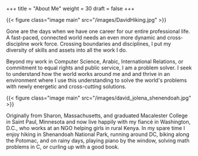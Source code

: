+++
title = "About Me"
weight = 30
draft = false
+++

{{< figure class="image main" src="/images/DavidHiking.jpg" >}}

Gone are the days when we have one career for our entire professional life. A fast-paced, connected world needs an even more dynamic and cross-discipline work force. Crossing boundaries and disciplines, I put my diversity of skills and assets into all the work I do.

Beyond my work in Computer Science, Arabic, International Relations, or commitment to equal rights and public service, I am a problem solver. I seek to understand how the world works around me and and thrive in an environment where I use this understanding to solve the world's problems with newly energetic and cross-cutting solutions.

{{< figure class="image main" src="/images/david_jolena_shenendoah.jpg" >}}

Originally from Sharon, Massachusetts, and graduated Macalester College in Saint Paul, Minnesota and now live happily with my fiancé in Washington, D.C., who works at an NGO helping girls in rural Kenya. In my spare time I enjoy hiking in Shenandoah National Park, running around DC, biking along the Potomac, and on rainy days, playing piano by the window, solving math problems in C, or curling up with a good book.